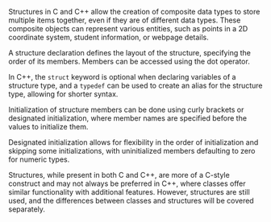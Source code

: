 Structures in C and C++ allow the creation of composite data types to store multiple items together, even if they are of different data types. These composite objects can represent various entities, such as points in a 2D coordinate system, student information, or webpage details.

A structure declaration defines the layout of the structure, specifying the order of its members. Members can be accessed using the dot operator.

In C++, the `struct` keyword is optional when declaring variables of a structure type, and a `typedef` can be used to create an alias for the structure type, allowing for shorter syntax.

Initialization of structure members can be done using curly brackets or designated initialization, where member names are specified before the values to initialize them.

Designated initialization allows for flexibility in the order of initialization and skipping some initializations, with uninitialized members defaulting to zero for numeric types.

Structures, while present in both C and C++, are more of a C-style construct and may not always be preferred in C++, where classes offer similar functionality with additional features. However, structures are still used, and the differences between classes and structures will be covered separately.